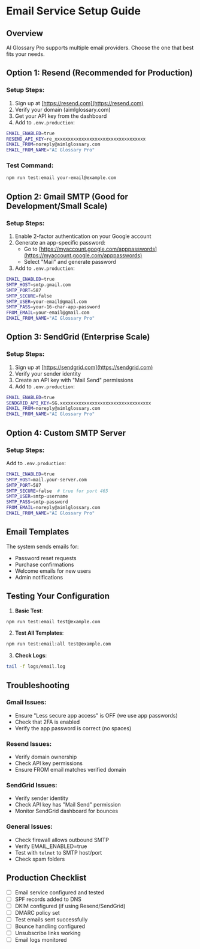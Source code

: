 # Email Service Setup Guide

## Overview
AI Glossary Pro supports multiple email providers. Choose the one that best fits your needs.

## Option 1: Resend (Recommended for Production)

### Setup Steps:
1. Sign up at [https://resend.com](https://resend.com)
2. Verify your domain (aimlglossary.com)
3. Get your API key from the dashboard
4. Add to `.env.production`:
```bash
EMAIL_ENABLED=true
RESEND_API_KEY=re_xxxxxxxxxxxxxxxxxxxxxxxxxxxxxxxxxx
EMAIL_FROM=noreply@aimlglossary.com
EMAIL_FROM_NAME="AI Glossary Pro"
```

### Test Command:
```bash
npm run test:email your-email@example.com
```

## Option 2: Gmail SMTP (Good for Development/Small Scale)

### Setup Steps:
1. Enable 2-factor authentication on your Google account
2. Generate an app-specific password:
   - Go to [https://myaccount.google.com/apppasswords](https://myaccount.google.com/apppasswords)
   - Select "Mail" and generate password
3. Add to `.env.production`:
```bash
EMAIL_ENABLED=true
SMTP_HOST=smtp.gmail.com
SMTP_PORT=587
SMTP_SECURE=false
SMTP_USER=your-email@gmail.com
SMTP_PASS=your-16-char-app-password
FROM_EMAIL=your-email@gmail.com
EMAIL_FROM_NAME="AI Glossary Pro"
```

## Option 3: SendGrid (Enterprise Scale)

### Setup Steps:
1. Sign up at [https://sendgrid.com](https://sendgrid.com)
2. Verify your sender identity
3. Create an API key with "Mail Send" permissions
4. Add to `.env.production`:
```bash
EMAIL_ENABLED=true
SENDGRID_API_KEY=SG.xxxxxxxxxxxxxxxxxxxxxxxxxxxxxxxxxx
EMAIL_FROM=noreply@aimlglossary.com
EMAIL_FROM_NAME="AI Glossary Pro"
```

## Option 4: Custom SMTP Server

### Setup Steps:
Add to `.env.production`:
```bash
EMAIL_ENABLED=true
SMTP_HOST=mail.your-server.com
SMTP_PORT=587
SMTP_SECURE=false  # true for port 465
SMTP_USER=smtp-username
SMTP_PASS=smtp-password
FROM_EMAIL=noreply@aimlglossary.com
EMAIL_FROM_NAME="AI Glossary Pro"
```

## Email Templates

The system sends emails for:
- Password reset requests
- Purchase confirmations
- Welcome emails for new users
- Admin notifications

## Testing Your Configuration

1. **Basic Test**:
```bash
npm run test:email test@example.com
```

2. **Test All Templates**:
```bash
npm run test:email:all test@example.com
```

3. **Check Logs**:
```bash
tail -f logs/email.log
```

## Troubleshooting

### Gmail Issues:
- Ensure "Less secure app access" is OFF (we use app passwords)
- Check that 2FA is enabled
- Verify the app password is correct (no spaces)

### Resend Issues:
- Verify domain ownership
- Check API key permissions
- Ensure FROM email matches verified domain

### SendGrid Issues:
- Verify sender identity
- Check API key has "Mail Send" permission
- Monitor SendGrid dashboard for bounces

### General Issues:
- Check firewall allows outbound SMTP
- Verify EMAIL_ENABLED=true
- Test with `telnet` to SMTP host/port
- Check spam folders

## Production Checklist

- [ ] Email service configured and tested
- [ ] SPF records added to DNS
- [ ] DKIM configured (if using Resend/SendGrid)
- [ ] DMARC policy set
- [ ] Test emails sent successfully
- [ ] Bounce handling configured
- [ ] Unsubscribe links working
- [ ] Email logs monitored